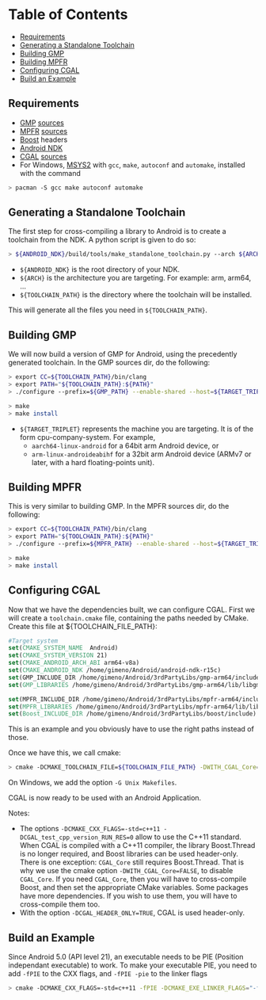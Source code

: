 <!--TOC-->

# Table of Contents
* [Requirements](#requirements)
* [Generating a Standalone Toolchain](#generating-a-standalone-toolchain)
* [Building GMP](#building-gmp)
* [Building MPFR](#building-mpfr)
* [Configuring CGAL](#configuring-cgal)
* [Build an Example](#build-an-example)

<!--TOC-->

## Requirements

- [GMP] [sources][GMP sources]
- [MPFR] [sources][MPFR sources]
- [Boost] headers
- [Android NDK]
- [CGAL] [sources][CGAL sources]
- For Windows, [MSYS2] with `gcc`, `make`, `autoconf` and `automake`, installed with the command
```bash
> pacman -S gcc make autoconf automake
```

[GMP]: https://gmplib.org/
[MPFR]: http://www.mpfr.org/
[Boost]: http://www.boost.org/
[Android NDK]: https://developer.android.com/ndk/downloads/index.html
[CGAL]: https://www.cgal.org/
[MSYS2]: http://www.msys2.org/

[GMP sources]: https://gmplib.org/#DOWNLOAD
[MPFR sources]: http://www.mpfr.org/mpfr-current/#download
[CGAL sources]: https://www.cgal.org/download/last

## Generating a Standalone Toolchain
The first step for cross-compiling a library to Android is to create a toolchain from the NDK. 
A python script is given to do so:
```bash
> ${ANDROID_NDK}/build/tools/make_standalone_toolchain.py --arch ${ARCH} --install-dir ${TOOLCHAIN_PATH}
```
- `${ANDROID_NDK}` is the root directory of your NDK.
- `${ARCH}` is the architecture you are targeting. For example: arm, arm64, ...
- `${TOOLCHAIN_PATH}` is the directory where the toolchain will be installed.


This will generate all the files you need in `${TOOLCHAIN_PATH}`.

## Building GMP
We will now build a version of GMP for Android, using the precedently generated toolchain.
In the GMP sources dir, do the following:
```bash
> export CC=${TOOLCHAIN_PATH}/bin/clang
> export PATH="${TOOLCHAIN_PATH}:${PATH}"
> ./configure --prefix=${GMP_PATH} --enable-shared --host=${TARGET_TRIPLET}

> make
> make install
```
- `${TARGET_TRIPLET}` represents the machine you are targeting. It is of the form cpu-company-system. For example,
  - `aarch64-linux-android` for a 64bit arm Android device, or
  - `arm-linux-androideabihf` for a 32bit arm Android device (ARMv7 or later, with a hard floating-points unit).

## Building MPFR
This is very similar to building GMP. 
In the MPFR sources dir, do the following:

```bash
> export CC=${TOOLCHAIN_PATH}/bin/clang
> export PATH="${TOOLCHAIN_PATH}:${PATH}"
> ./configure --prefix=${MPFR_PATH} --enable-shared --host=${TARGET_TRIPLET} --with-gmp=${GMP_PATH}

> make
> make install
```

## Configuring CGAL
Now that we have the dependencies built, we can configure CGAL.
First we will create a `toolchain.cmake` file, containing the paths needed by CMake.
Create this file at ${TOOLCHAIN_FILE_PATH}:
```cmake
#Target system
set(CMAKE_SYSTEM_NAME  Android)
set(CMAKE_SYSTEM_VERSION 21)
set(CMAKE_ANDROID_ARCH_ABI arm64-v8a)
set(CMAKE_ANDROID_NDK /home/gimeno/Android/android-ndk-r15c)
set(GMP_INCLUDE_DIR /home/gimeno/Android/3rdPartyLibs/gmp-arm64/include)
set(GMP_LIBRARIES /home/gimeno/Android/3rdPartyLibs/gmp-arm64/lib/libgmp.so)

set(MPFR_INCLUDE_DIR /home/gimeno/Android/3rdPartyLibs/mpfr-arm64/include)
set(MPFR_LIBRARIES /home/gimeno/Android/3rdPartyLibs/mpfr-arm64/lib/libmpfr.so)
set(Boost_INCLUDE_DIR /home/gimeno/Android/3rdPartyLibs/boost/include)

```
This is an example and you obviously have to use the right paths instead of those.

Once we have this, we call cmake:
```bash
> cmake -DCMAKE_TOOLCHAIN_FILE=${TOOLCHAIN_FILE_PATH} -DWITH_CGAL_Core=FALSE   -DCGAL_test_cpp_version_RUN_RES=0 -DCGAL_HEADER_ONLY=TRUE -DWITH_CGAL_Qt5=FALSE -DBUILD_SHARED_LIBS=FALSE
```
On Windows, we add the option `-G Unix Makefiles`. 

CGAL is now ready to be used with an Android Application. 

Notes:
- The options `-DCMAKE_CXX_FLAGS=-std=c++11 -DCGAL_test_cpp_version_RUN_RES=0` allow to use the C++11 standard. When CGAL is compiled with a C++11 compiler, the library Boost.Thread is no longer required, and Boost libraries can be used header-only. There is one exception: `CGAL_Core` still requires Boost.Thread. That is why we use the cmake option `-DWITH_CGAL_Core=FALSE`, to disable `CGAL_Core`. If you need `CGAL_Core`, then you will have to cross-compile Boost, and then set the appropriate CMake variables. Some packages have more dependencies. If you wish to use them, you will have to cross-compile them too.
- With the option `-DCGAL_HEADER_ONLY=TRUE`, CGAL is used header-only.

## Build an Example

Since Android 5.0 (API level 21), an executable needs to be PIE (Position independant executable) to work. To make your executable PIE, you need to add `-fPIE` to the CXX flags, and `-fPIE -pie` to the linker flags

```bash
> cmake -DCMAKE_CXX_FLAGS=-std=c++11 -fPIE -DCMAKE_EXE_LINKER_FLAGS="-fPIE -pie" .
```
